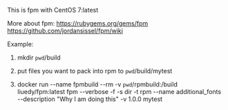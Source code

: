 This is fpm with CentOS 7:latest

More about fpm: https://rubygems.org/gems/fpm
https://github.com/jordansissel/fpm/wiki

Example: 
1. mkdir `pwd`/build

2. put files you want to pack into rpm to `pwd`/build/mytest

3. docker run  --name fpmbuild --rm -v `pwd`/rpmbuild:/build liuedy/fpm:latest fpm --verbose -f -s dir -t rpm --name additional_fonts --description "Why I am doing this" -v 1.0.0 mytest
